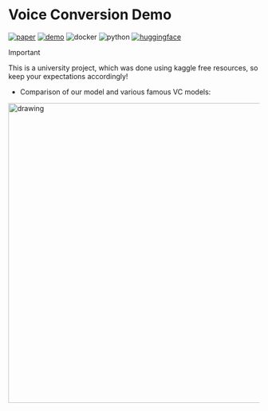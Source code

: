 # Voice Conversion Demo

[![paper](https://img.shields.io/badge/paper-arxiv:2409.01995-red?logo=arxiv&logoColor=white)](https://arxiv.org/abs/2409.01995)
[![demo](https://img.shields.io/badge/demo-page-green)](https://cantabile-kwok.github.io/vec2wav2/)
![docker](https://img.shields.io/badge/Docker-blue?logo=docker&logoColor=white)
![python](https://img.shields.io/badge/Python_3.10-orange?logo=python&logoColor=white)
[![huggingface](https://img.shields.io/badge/Interactive_Demo-HuggingFace-yellow)](https://huggingface.co/spaces/cantabile-kwok/vec2wav2.0-demo)

> [!IMPORTANT] 
> This is a university project, which was done using kaggle free resources, so keep your expectations accordingly!

* Comparison of our model and various famous VC models:

<img src="comparison.png" alt="drawing" width="600"/>
